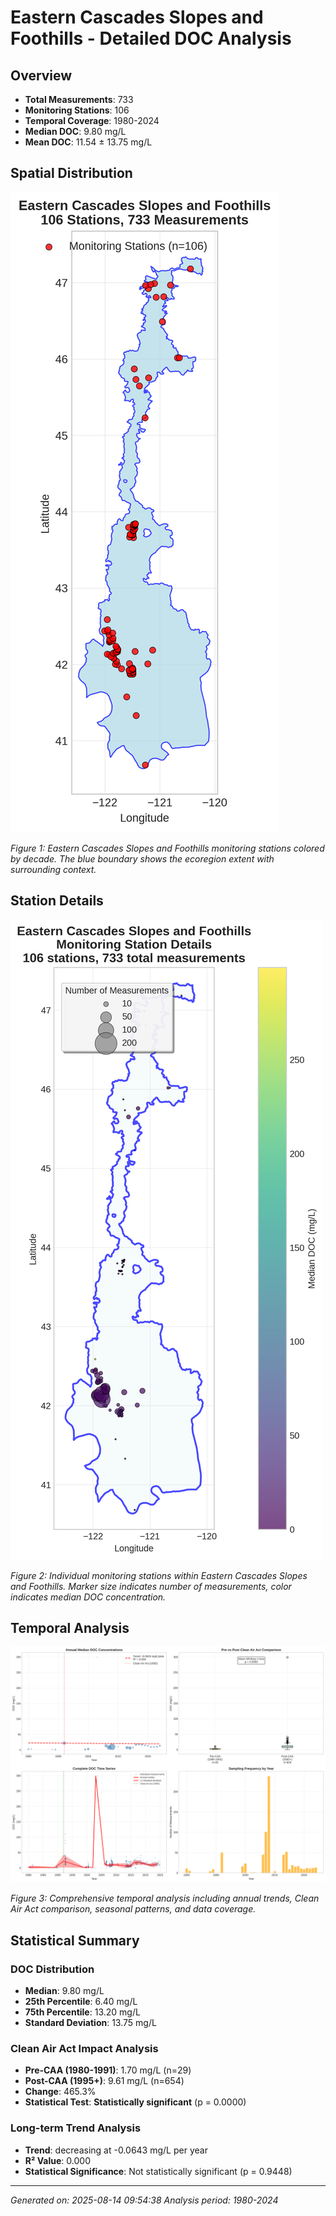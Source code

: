 # Eastern Cascades Slopes and Foothills - Detailed DOC Analysis

## Overview
- **Total Measurements**: 733
- **Monitoring Stations**: 106
- **Temporal Coverage**: 1980-2024
- **Median DOC**: 9.80 mg/L
- **Mean DOC**: 11.54 ± 13.75 mg/L

## Spatial Distribution

![Ecoregion Overview](Eastern_Cascades_Slopes_and_Foothills_overview_map.png)

*Figure 1: Eastern Cascades Slopes and Foothills monitoring stations colored by decade. The blue boundary shows the ecoregion extent with surrounding context.*

## Station Details

![Station Details](Eastern_Cascades_Slopes_and_Foothills_stations.png)

*Figure 2: Individual monitoring stations within Eastern Cascades Slopes and Foothills. Marker size indicates number of measurements, color indicates median DOC concentration.*

## Temporal Analysis

![Time Series Analysis](Eastern_Cascades_Slopes_and_Foothills_timeseries.png)

*Figure 3: Comprehensive temporal analysis including annual trends, Clean Air Act comparison, seasonal patterns, and data coverage.*

## Statistical Summary

### DOC Distribution
- **Median**: 9.80 mg/L
- **25th Percentile**: 6.40 mg/L  
- **75th Percentile**: 13.20 mg/L
- **Standard Deviation**: 13.75 mg/L

### Clean Air Act Impact Analysis

- **Pre-CAA (1980-1991)**: 1.70 mg/L (n=29)
- **Post-CAA (1995+)**: 9.61 mg/L (n=654)
- **Change**: 465.3%
- **Statistical Test**: **Statistically significant** (p = 0.0000)

### Long-term Trend Analysis

- **Trend**: decreasing at -0.0643 mg/L per year
- **R² Value**: 0.000
- **Statistical Significance**: Not statistically significant (p = 0.9448)


---
*Generated on: 2025-08-14 09:54:38*
*Analysis period: 1980-2024*
